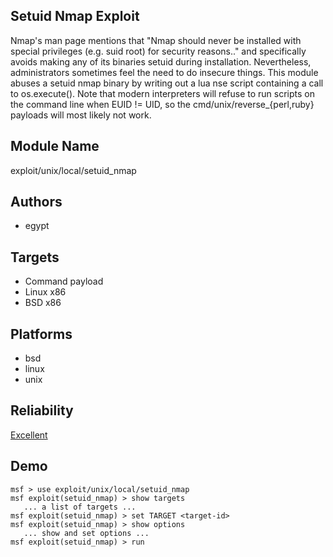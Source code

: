 ## Setuid Nmap Exploit

Nmap's man page mentions that "Nmap should never be 
installed with special privileges (e.g. suid root) for 
security reasons.." and specifically avoids making any of 
its binaries setuid during installation. Nevertheless, 
administrators sometimes feel the need to do insecure 
things. This module abuses a setuid nmap binary by writing 
out a lua nse script containing a call to os.execute(). Note 
that modern interpreters will refuse to run scripts on the 
command line when EUID != UID, so the 
cmd/unix/reverse_{perl,ruby} payloads will most likely not 
work.


## Module Name
exploit/unix/local/setuid_nmap

## Authors
* egypt




## Targets
* Command payload
* Linux x86
* BSD x86


## Platforms
* bsd
* linux
* unix

## Reliability
[Excellent](https://github.com/rapid7/metasploit-framework/wiki/Exploit-Ranking)

## Demo

```
msf > use exploit/unix/local/setuid_nmap
msf exploit(setuid_nmap) > show targets
   ... a list of targets ...
msf exploit(setuid_nmap) > set TARGET <target-id>
msf exploit(setuid_nmap) > show options
   ... show and set options ...
msf exploit(setuid_nmap) > run
```
    
    